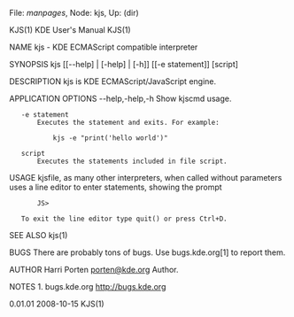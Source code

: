 File: *manpages*,  Node: kjs,  Up: (dir)

KJS(1)                         KDE User's Manual                        KJS(1)



NAME
       kjs - KDE ECMAScript compatible interpreter

SYNOPSIS
       kjs [[--help] | [-help] | [-h]] [[-e statement]] [script]

DESCRIPTION
       kjs is KDE ECMAScript/JavaScript engine.

APPLICATION OPTIONS
       --help,-help,-h
           Show kjscmd usage.

       -e statement
           Executes the statement and exits. For example:

               kjs -e "print('hello world')"

       script
           Executes the statements included in file script.

USAGE
       kjsfile, as many other interpreters, when called without parameters
       uses a line editor to enter statements, showing the prompt

           JS>

       To exit the line editor type quit() or press Ctrl+D.

SEE ALSO
       kjs(1)

BUGS
       There are probably tons of bugs. Use bugs.kde.org[1] to report them.

AUTHOR
       Harri Porten <porten@kde.org>
           Author.

NOTES
        1. bugs.kde.org
           http://bugs.kde.org



0.01.01                           2008-10-15                            KJS(1)
